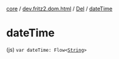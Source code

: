 [core](../../index.md) / [dev.fritz2.dom.html](../index.md) / [Del](index.md) / [dateTime](./date-time.md)

# dateTime

(js) `var dateTime: Flow<`[`String`](https://kotlinlang.org/api/latest/jvm/stdlib/kotlin/-string/index.html)`>`